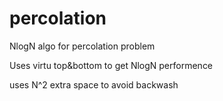 # percolation
NlogN algo for percolation problem

Uses virtu top&bottom to get NlogN performence

uses N^2 extra space to avoid backwash
